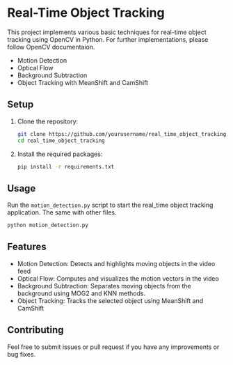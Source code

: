 # Real-Time Object Tracking

This project implements various basic techniques for real-time object tracking using OpenCV in Python. For further implementations, please follow OpenCV documentaion.

- Motion Detection
- Optical Flow 
- Background Subtraction
- Object Tracking with MeanShift and CamShift

## Setup
1. Clone the repository:
    ```sh
   git clone https://github.com/yourusername/real_time_object_tracking.git
   cd real_time_object_tracking

2. Install the required packages:
    ```sh
   pip install -r requirements.txt
   
## Usage
Run the `motion_detection.py` script to start the real_time object tracking application. The same with other files.
   ```sh
   python motion_detection.py
```

## Features
- Motion Detection: Detects and highlights moving objects in the video feed
- Optical Flow: Computes and visualizes the motion vectors in the video
- Background Subtraction: Separates moving objects from the background using MOG2 and KNN methods.
- Object Tracking: Tracks the selected object using MeanShift and CamShift

## Contributing
Feel free to submit issues or pull request if you have any improvements or bug fixes.
